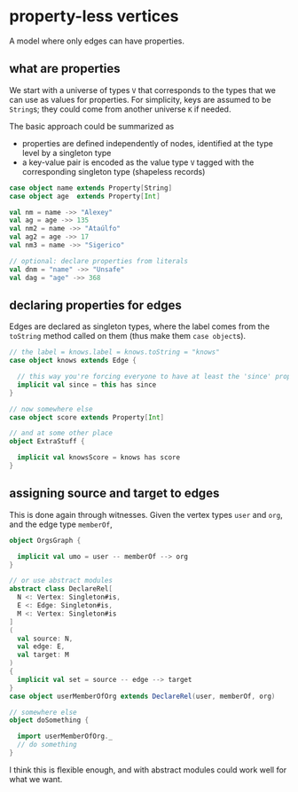 
# property-less vertices

A model where only edges can have properties.

## what are properties

We start with a universe of types `V` that corresponds to the types that we can use as values for properties. For simplicity, keys are assumed to be `String`s; they could come from another universe `K` if needed.

The basic approach could be summarized as

- properties are defined independently of nodes, identified at the type level by a singleton type
- a key-value pair is encoded as the value type `V` tagged with the corresponding singleton type (shapeless records)

``` scala
case object name extends Property[String]
case object age  extends Property[Int]

val nm = name ->> "Alexey"
val ag = age ->> 135
val nm2 = name ->> "Ataúlfo"
val ag2 = age ->> 17
val nm3 = name ->> "Sigerico"

// optional: declare properties from literals
val dnm = "name" ->> "Unsafe"
val dag = "age" ->> 368
```

## declaring properties for edges

Edges are declared as singleton types, where the label comes from the `toString` method called on them (thus make them `case object`s).

``` scala
// the label = knows.label = knows.toString = "knows"
case object knows extends Edge {

  // this way you're forcing everyone to have at least the 'since' property on 'knows'
  implicit val since = this has since
}

// now somewhere else
case object score extends Property[Int]

// and at some other place
object ExtraStuff {

  implicit val knowsScore = knows has score
}
```

## assigning source and target to edges

This is done again through witnesses. Given the vertex types `user` and `org`, and the edge type `memberOf`,

``` scala
object OrgsGraph {

  implicit val umo = user -- memberOf --> org
}

// or use abstract modules
abstract class DeclareRel[
  N <: Vertex: Singleton#is,
  E <: Edge: Singleton#is,
  M <: Vertex: Singleton#is
]
(
  val source: N,
  val edge: E,
  val target: M
) 
{
  implicit val set = source -- edge --> target 
}
case object userMemberOfOrg extends DeclareRel(user, memberOf, org)

// somewhere else
object doSomething {

  import userMemberOfOrg._
  // do something
}
```

I think this is flexible enough, and with abstract modules could work well for what we want.



